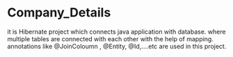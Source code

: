 # Company_Details
it is Hibernate project which connects java application with database. where multiple tables are connected with each other with the help of mapping. annotations like @JoinColoumn , @Entity, @Id,....etc are used in this project.
